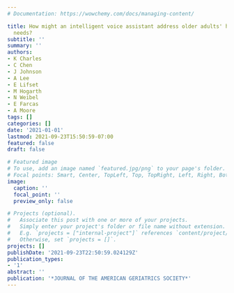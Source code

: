 ```yaml
---
# Documentation: https://wowchemy.com/docs/managing-content/

title: How might an intelligent voice assistant address older adults' health-related
  needs?
subtitle: ''
summary: ''
authors:
- K Charles
- C Chen
- J Johnson
- A Lee
- E Lifset
- M Hogarth
- N Weibel
- E Farcas
- A Moore
tags: []
categories: []
date: '2021-01-01'
lastmod: 2021-09-23T15:50:59-07:00
featured: false
draft: false

# Featured image
# To use, add an image named `featured.jpg/png` to your page's folder.
# Focal points: Smart, Center, TopLeft, Top, TopRight, Left, Right, BottomLeft, Bottom, BottomRight.
image:
  caption: ''
  focal_point: ''
  preview_only: false

# Projects (optional).
#   Associate this post with one or more of your projects.
#   Simply enter your project's folder or file name without extension.
#   E.g. `projects = ["internal-project"]` references `content/project/deep-learning/index.md`.
#   Otherwise, set `projects = []`.
projects: []
publishDate: '2021-09-23T22:50:59.024129Z'
publication_types:
- '1'
abstract: ''
publication: '*JOURNAL OF THE AMERICAN GERIATRICS SOCIETY*'
---
```

